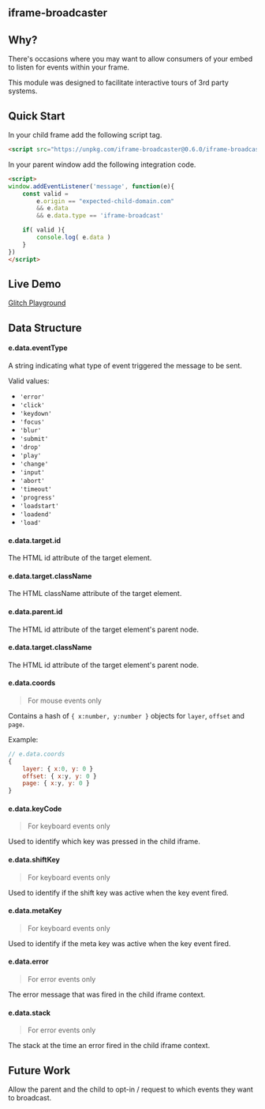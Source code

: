 iframe-broadcaster
------------------

Why?
----

There's occasions where you may want to allow consumers of your embed to listen for events within your frame.

This module was designed to facilitate interactive tours of 3rd party systems.

Quick Start
-----------

In your child frame add the following script tag.

```html
<script src="https://unpkg.com/iframe-broadcaster@0.6.0/iframe-broadcaster.min.js"></script>
```

In your parent window add the following integration code.

```html
<script>
window.addEventListener('message', function(e){
    const valid = 
        e.origin == "expected-child-domain.com"
        && e.data 
        && e.data.type == 'iframe-broadcast'

    if( valid ){
        console.log( e.data )
    }
})
</script>
```

Live Demo
---------

[Glitch Playground](https://verveed-iframe-parent.glitch.me/)

Data Structure
--------------

#### e.data.eventType

A string indicating what type of event triggered the message to be sent.

Valid values:

- `'error'`
- `'click'`
- `'keydown'`
- `'focus'`
- `'blur'`
- `'submit'`
- `'drop'`
- `'play'`
- `'change'`
- `'input'`
- `'abort'`
- `'timeout'`
- `'progress'`
- `'loadstart'`
- `'loadend'`
- `'load'`

#### e.data.target.id

The HTML id attribute of the target element.


#### e.data.target.className

The HTML className attribute of the target element.

#### e.data.parent.id

The HTML id attribute of the target element's parent node.


#### e.data.target.className

The HTML id attribute of the target element's parent node.

#### e.data.coords

> For mouse events only

Contains a hash of `{ x:number, y:number }` objects for `layer`, `offset` and `page`.

Example: 

```js
// e.data.coords
{
    layer: { x:0, y: 0 }
    offset: { x:y, y: 0 }
    page: { x:y, y: 0 }
}
```


#### e.data.keyCode

> For keyboard events only

Used to identify which key was pressed in the child iframe.


#### e.data.shiftKey

> For keyboard events only

Used to identify if the shift key was active when the key event fired.


#### e.data.metaKey

> For keyboard events only

Used to identify if the meta key was active when the key event fired.


#### e.data.error

> For error events only

The error message that was fired in the child iframe context.


#### e.data.stack

> For error events only

The stack at the time an error fired in the child iframe context.

Future Work
-----------

Allow the parent and the child to opt-in / request to which events they want to broadcast.